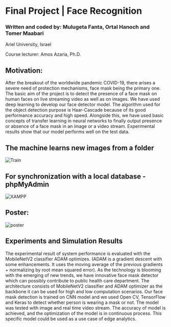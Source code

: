 # Final Project | Face Recognition
### Written and coded by: Mulugeta Fanta, Ortal Hanoch and Tomer Maabari

Ariel University, Israel

Course lecturer: Amos Azaria, Ph.D.

## Motivation:

After the breakout of the worldwide pandemic COVID-19, there arises a severe
need of protection mechanisms, face mask being the primary one. The basic aim
of the project is to detect the presence of a face mask on human faces on live
streaming video as well as on images. We have used deep learning to develop
our face detector model. The algorithm used for the object detection purpose is
Haar-Cascade because of its good performance accuracy and high speed. Alongside this, we have used basic concepts of transfer learning in neural networks to finally output presence or absence of a face mask in an image or a video stream. Experimental results show that our model performs well on the test data.

## The machine learns new images from a folder
![Train](https://user-images.githubusercontent.com/44768171/130819063-503544cf-8564-47e8-a26d-cb0d735ce85b.jpeg)

## For synchronization with a local database - phpMyAdmin
![XAMPP](https://user-images.githubusercontent.com/44768171/130819102-f922e3fb-3291-4804-89c7-ba3f2759c99d.jpeg)

## Poster:

![poster](https://user-images.githubusercontent.com/44768171/122223259-af49fd00-cebb-11eb-85ba-4d3555a6ed7d.jpeg)

## Experiments and Simulation Results 

The experimental result of system performance is evaluated with the MobileNetV2 classifier ADAM optimizes. (ADAM is a gradient descent with some enhancements. It uses the moving average of the previous gradients + normalizing by root mean squared error). As the technology is blooming with the emerging of new trends, we have innovative face mask detector which can possibly contribute to public health care department. The architecture consists of MobileNetV2 classifier and ADAM optimizer as the backbone it can be used for high and low computation scenarios. Our face mask detection is trained on CNN model and we used Open CV, TensorFlow and Keras to detect whether person is wearing a mask or not. The model was tested with image and real time video stream. The accuracy of model is achieved, and the optimization of the model is in continuous process. This specific model could be used as a use case of edge analytics.
